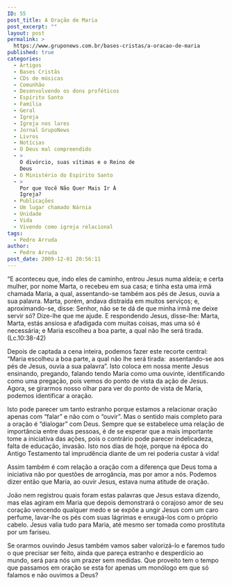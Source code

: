 ```yaml
---
ID: 55
post_title: A Oração de Maria
post_excerpt: ""
layout: post
permalink: >
  https://www.gruponews.com.br/bases-cristas/a-oracao-de-maria
published: true
categories:
  - Artigos
  - Bases Cristãs
  - CDs de músicas
  - Comunhão
  - Desenvolvendo os dons proféticos
  - Espírito Santo
  - Família
  - Geral
  - Igreja
  - Igreja nos lares
  - Jornal GrupoNews
  - Livros
  - Notícias
  - O Deus mal compreendido
  - >
    O divórcio, suas vítimas e o Reino de
    Deus
  - O Ministério do Espírito Santo
  - >
    Por que Você Não Quer Mais Ir À
    Igreja?
  - Publicações
  - Um lugar chamado Nárnia
  - Unidade
  - Vida
  - Vivendo como igreja relacional
tags:
  - Pedro Arruda
author:
  - Pedro Arruda
post_date: 2009-12-01 20:56:11
---
```

“E aconteceu que, indo eles de caminho, entrou Jesus numa aldeia; e certa mulher, por nome Marta, o recebeu em sua casa; e tinha esta uma irmã chamada Maria, a qual, assentando-se também aos pés de Jesus, ouvia a sua palavra. Marta, porém, andava distraída em muitos serviços; e, aproximando-se, disse: Senhor, não se te dá de que minha irmã me deixe servir só? Dize-lhe que me ajude. E respondendo Jesus, disse-lhe: Marta, Marta, estás ansiosa e afadigada com muitas coisas, mas uma só é necessária; e Maria escolheu a boa parte, a qual não lhe será tirada. (Lc.10:38-42)

Depois de captada a cena inteira, podemos fazer este recorte central: “Maria escolheu a boa parte, a qual não lhe será tirada:  assentando-se aos pés de Jesus, ouvia a sua palavra”. Isto coloca em nossa mente Jesus ensinando, pregando, falando tendo Maria como uma ouvinte, identificando como uma pregação, pois vemos do ponto de vista da ação de Jesus. Agora, se girarmos nosso olhar para ver do ponto de vista de Maria, podemos identificar a oração.

Isto pode parecer um tanto estranho porque estamos a relacionar oração apenas com “falar” e não com o “ouvir”. Mas o sentido mais completo para a oração é “dialogar” com Deus. Sempre que se estabelece uma relação de importância entre duas pessoas, é de se esperar que a mais importante tome a iniciativa das ações, pois o contrário pode parecer indelicadeza, falta de educação, invasão. Isto nos dias de hoje, porque na época do Antigo Testamento tal imprudência diante de um rei poderia custar à vida!

Assim também é com relação a oração com a diferença que Deus toma a iniciativa não por questões de arrogância, mas por amor a nós. Podemos dizer então que Maria, ao ouvir Jesus, estava numa atitude de oração.

João nem registrou quais foram estas palavras que Jesus estava dizendo, mas elas agiram em Maria que depois demonstrará o corajoso amor de seu coração vencendo qualquer medo e se expõe a ungir Jesus com um caro perfume, lavar-lhe os pés com suas lágrimas e enxugá-los com o próprio cabelo. Jesus valia tudo para Maria, até mesmo ser tomada como prostituta por um fariseu.

Se orarmos ouvindo Jesus também vamos saber valorizá-lo e faremos tudo o que precisar ser feito, ainda que pareça estranho e desperdício ao mundo, será para nós um prazer sem medidas. Que proveito tem o tempo que passamos em oração se esta for apenas um monólogo em que só falamos e não ouvimos a Deus?